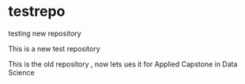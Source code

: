# testrepo
testing new repository

This is a new test repository

This is the old repository , now lets ues it for Applied Capstone in Data Science
